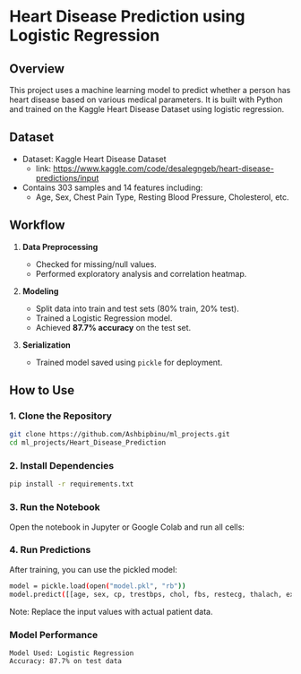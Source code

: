# Heart Disease Prediction using Logistic Regression

##  Overview

This project uses a machine learning model to predict whether a person has heart disease based on various medical parameters. It is built with Python and trained on the Kaggle Heart Disease Dataset using logistic regression.

##  Dataset

- Dataset: Kaggle Heart Disease Dataset
    - link: https://www.kaggle.com/code/desalegngeb/heart-disease-predictions/input
- Contains 303 samples and 14 features including:
  - Age, Sex, Chest Pain Type, Resting Blood Pressure, Cholesterol, etc.

##  Workflow

1. **Data Preprocessing**
   - Checked for missing/null values.
   - Performed exploratory analysis and correlation heatmap.
   
2. **Modeling**
   - Split data into train and test sets (80% train, 20% test).
   - Trained a Logistic Regression model.
   - Achieved **87.7% accuracy** on the test set.
   
3. **Serialization**
   - Trained model saved using `pickle` for deployment.

##  How to Use

### 1. Clone the Repository

```bash
git clone https://github.com/Ashbipbinu/ml_projects.git
cd ml_projects/Heart_Disease_Prediction
```

### 2. Install Dependencies

```bash
pip install -r requirements.txt
```

### 3. Run the Notebook
Open the notebook in Jupyter or Google Colab and run all cells:

### 4. Run Predictions
After training, you can use the pickled model:

```bash
model = pickle.load(open("model.pkl", "rb"))
model.predict([[age, sex, cp, trestbps, chol, fbs, restecg, thalach, exang, oldpeak, slope, ca, thal]])
```

Note: Replace the input values with actual patient data.

### Model Performance
```
Model Used: Logistic Regression
Accuracy: 87.7% on test data
```

